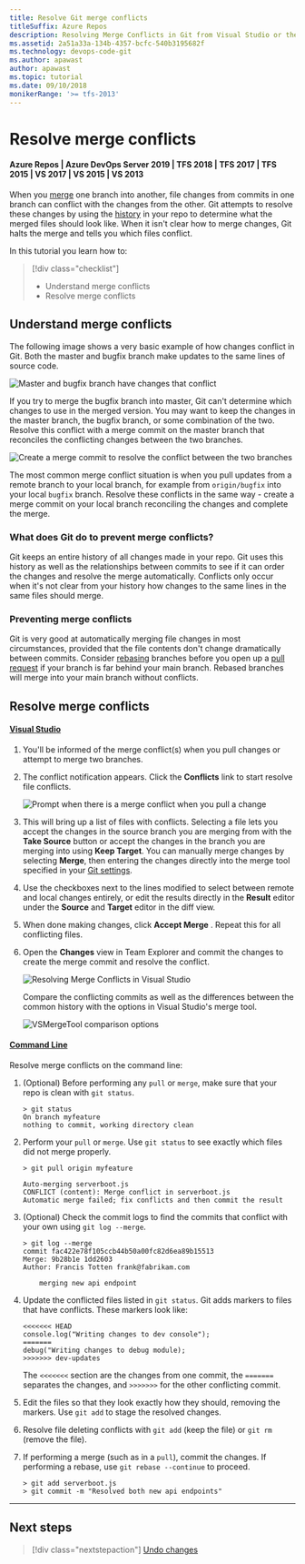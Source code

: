 ```yaml
---
title: Resolve Git merge conflicts
titleSuffix: Azure Repos
description: Resolving Merge Conflicts in Git from Visual Studio or the command line.
ms.assetid: 2a51a33a-134b-4357-bcfc-540b3195682f
ms.technology: devops-code-git 
ms.author: apawast
author: apawast
ms.topic: tutorial
ms.date: 09/10/2018
monikerRange: '>= tfs-2013'
---
```


# Resolve merge conflicts

#### Azure Repos | Azure DevOps Server 2019 | TFS 2018 | TFS 2017 | TFS 2015 | VS 2017 | VS 2015 | VS 2013

When you [merge](pulling.md) one branch into another, file changes from commits in one branch can conflict with the changes from the other.
Git attempts to resolve these changes by using the [history](review-history.md) in your repo to determine what the merged files should look like.
When it isn't clear how to merge changes, Git halts the merge and tells you which files conflict. 

In this tutorial you learn how to:

> [!div class="checklist"]
> * Understand merge conflicts
> * Resolve merge conflicts

## Understand merge conflicts

The following image shows a very basic example of how changes conflict in Git. Both the master and bugfix branch make updates to the same lines of source code.

![Master and bugfix branch have changes that conflict](media/merge-conflict.png)    

If you try to merge the bugfix branch into master, Git can't determine which changes to use in the merged version. You may want to keep the changes
in the master branch, the bugfix branch, or some combination of the two. Resolve this conflict with a merge commit on the master branch
that reconciles the conflicting changes between the two branches.

![Create a merge commit to resolve the conflict between the two branches](media/merge-conflict-resolved.png)

The most common merge conflict situation is when you pull updates from a remote branch to your local branch, for example from `origin/bugfix` into your local `bugfix` branch.
Resolve these conflicts in the same way - create a merge commit on your local branch reconciling the changes and complete the merge.

### What does Git do to prevent merge conflicts?

Git keeps an entire history of all changes made in your repo. Git uses this history as well as the relationships between commits to see if it can order the changes and resolve the merge automatically. 
 Conflicts only occur when it's not clear from your history how changes to the same lines in the same files should merge.

### Preventing merge conflicts

Git is very good at automatically merging file changes in most circumstances, provided that the file contents don't change dramatically between commits.
Consider [rebasing](rebase.md) branches before you open up a [pull request](pullrequest.md) if your branch is far behind your main branch.
Rebased branches will merge into your main branch without conflicts.

## Resolve merge conflicts 

#### [Visual Studio](#tab/visual-studio/)
1. You'll be informed of the merge conflict(s) when you pull changes or attempt to merge two branches.   
2. The conflict notification appears. Click the **Conflicts** link to start resolve file conflicts.   

   ![Prompt when there is a merge conflict when you pull a change](media/merge_prompt_vs.png)   

3. This will bring up a list of files with conflicts. Selecting a file lets you accept the changes in the source branch you are merging from with the **Take Source** button or accept the changes in the branch you are merging into using **Keep Target**. 
   You can manually merge changes by selecting **Merge**, then entering the changes directly into the merge tool specified in your [Git settings](git-config.md#diff--merge-tools).
4. Use the checkboxes next to the lines modified to select between remote and local changes entirely, or edit the results directly in the **Result** editor under the **Source** and **Target** editor in the diff view.   
5. When done making changes, click **Accept Merge** . Repeat this for all conflicting files.
6. Open the **Changes** view in Team Explorer and commit the changes to create the merge commit and resolve the conflict.

   ![Resolving Merge Conflicts in Visual Studio](media/vsmerge.gif)  

    Compare the conflicting commits as well as the differences between the common history with the options in Visual Studio's merge tool.   

    ![VSMergeTool comparison options](media/vsmergeoptions.png)

#### [Command Line](#tab/command-line/)
Resolve merge conflicts on the command line:   

1. (Optional) Before performing any `pull` or `merge`, make sure that your repo is clean with `git status`. 

    ```
    > git status
    On branch myfeature
    nothing to commit, working directory clean
    ```

2. Perform your `pull` or `merge`. Use `git status` to see exactly which files did not merge properly.

    ```
    > git pull origin myfeature

    Auto-merging serverboot.js
    CONFLICT (content): Merge conflict in serverboot.js
    Automatic merge failed; fix conflicts and then commit the result
    ```

3. (Optional) Check the commit logs to find the commits that conflict with your own using `git log --merge`. 

    ```
    > git log --merge
    commit fac422e78f105ccb44b50a00fc82d6ea89b15513
    Merge: 9b28b1e 1dd2603
    Author: Francis Totten frank@fabrikam.com

        merging new api endpoint
    ```

4. Update the conflicted files listed in `git status`. Git adds markers to files that have conflicts. These markers look like:   

    ```
    <<<<<<< HEAD
    console.log("Writing changes to dev console");
    =======
    debug("Writing changes to debug module);
    >>>>>>> dev-updates
    ```

    The `<<<<<<<` section are the changes from one commit, the `=======` separates the changes, and `>>>>>>>` for the other conflicting commit.   

5. Edit the files so that they look exactly how they should, removing the markers. Use `git add` to stage the resolved changes.
6. Resolve file deleting conflicts with `git add` (keep the file) or `git rm` (remove the file).
7. If performing a merge (such as in a `pull`), commit the changes. If performing a rebase, use `git rebase --continue` to proceed.

    ```
    > git add serverboot.js
    > git commit -m "Resolved both new api endpoints"
    ```

* * *
## Next steps

> [!div class="nextstepaction"]
> [Undo changes](undo.md)

